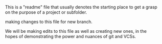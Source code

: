 This is a "readme" file that usually denotes the starting place to get a grasp on the purpose of a project or subfolder.

making changes to this file for new branch.

We will be making edits to this file as well as creating new ones, in the hopes of demonstrating the power and nuances of git and VCSs.

